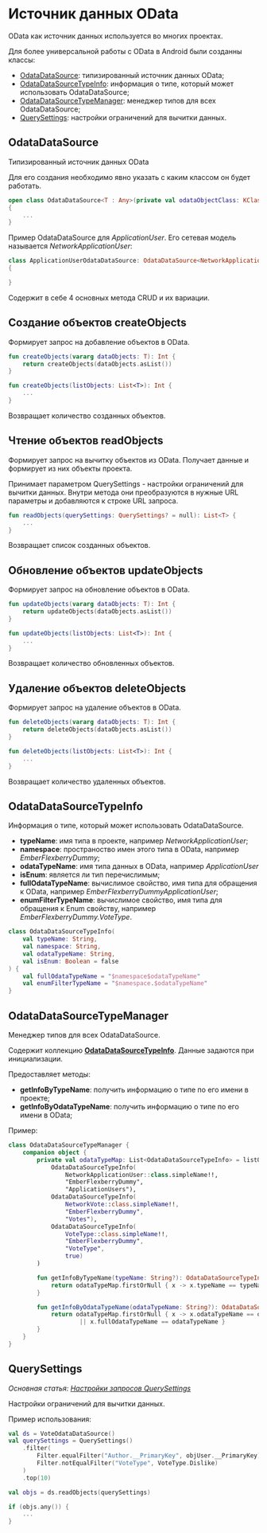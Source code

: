 # Источник данных OData

OData как источник данных используется во многих проектах. 

Для более универсальной работы с OData в Android были созданны классы:
- [OdataDataSource](https://github.com/Flexberry/Flexberry.AndroidODataOffline.Sample/blob/develop/src/AndroidODataOfflineSample/app/src/main/java/com/flexberry/androidodataofflinesample/data/network/datasource/OdataDataSource.kt): типизированный источник данных OData;
- [OdataDataSourceTypeInfo](https://github.com/Flexberry/Flexberry.AndroidODataOffline.Sample/blob/develop/src/AndroidODataOfflineSample/app/src/main/java/com/flexberry/androidodataofflinesample/data/network/datasource/OdataDataSourceTypeInfo.kt): информация о типе, который может использовать OdataDataSource;
- [OdataDataSourceTypeManager](https://github.com/Flexberry/Flexberry.AndroidODataOffline.Sample/blob/develop/src/AndroidODataOfflineSample/app/src/main/java/com/flexberry/androidodataofflinesample/data/network/datasource/OdataDataSourceTypeManager.kt): менеджер типов для всех OdataDataSource;
- [QuerySettings](%D0%9D%D0%B0%D1%81%D1%82%D1%80%D0%BE%D0%B9%D0%BA%D0%B8%20%D0%B7%D0%B0%D0%BF%D1%80%D0%BE%D1%81%D0%BE%D0%B2%20QuerySettings.md): настройки ограничений для вычитки данных.

## OdataDataSource

Типизированный источник данных OData

Для его создания необходимо явно указать с каким классом он будет работать.

```kotlin
open class OdataDataSource<T : Any>(private val odataObjectClass: KClass<T>)
{
    ...
}
```

Пример OdataDataSource для *ApplicationUser*. Его сетевая модель называется *NetworkApplicationUser*:
```kotlin
class ApplicationUserOdataDataSource: OdataDataSource<NetworkApplicationUser>(NetworkApplicationUser::class)
{

}
```

Содержит в себе 4 основных метода CRUD и их вариации.

## Создание объектов **createObjects**

Формирует запрос на добавление объектов в OData.

```kotlin
fun createObjects(vararg dataObjects: T): Int {
    return createObjects(dataObjects.asList())
}

fun createObjects(listObjects: List<T>): Int {
    ...
}
```

Возвращает количество созданных объектов.

## Чтение объектов **readObjects**

Формирует запрос на вычитку объектов из OData. Получает данные и формирует из них объекты проекта.

Принимает параметром QuerySettings - настройки ограничений для вычитки данных. Внутри метода они преобразуются в нужные URL параметры и добавляются к строке URL запроса.

```kotlin
fun readObjects(querySettings: QuerySettings? = null): List<T> {
    ...
}
```

Возвращает список созданных объектов.

## Обновление объектов **updateObjects**

Формирует запрос на обновление объектов в OData.

```kotlin
fun updateObjects(vararg dataObjects: T): Int {
    return updateObjects(dataObjects.asList())
}

fun updateObjects(listObjects: List<T>): Int {
    ...
}
```

Возвращает количество обновленных объектов.

## Удаление объектов **deleteObjects**

Формирует запрос на удаление объектов в OData.

```kotlin
fun deleteObjects(vararg dataObjects: T): Int {
    return deleteObjects(dataObjects.asList())
}

fun deleteObjects(listObjects: List<T>): Int {
    ...
}
```

Возвращает количество удаленных объектов.

## OdataDataSourceTypeInfo
Информация о типе, который может использовать OdataDataSource.

- **typeName**: имя типа в проекте, например *NetworkApplicationUser*;
- **namespace**: пространоство имен этого типа в OData, например *EmberFlexberryDummy*;
- **odataTypeName**: имя типа данных в OData, например *ApplicationUser*
- **isEnum**: является ли тип перечислимым;
- **fullOdataTypeName**: вычислимое свойство, имя типа для обращения к OData, например *EmberFlexberryDummyApplicationUser*;
- **enumFilterTypeName**: вычислимое свойство, имя типа для обращения к Enum свойству, например *EmberFlexberryDummy.VoteType*.

```kotlin
class OdataDataSourceTypeInfo(
    val typeName: String,
    val namespace: String,
    val odataTypeName: String,
    val isEnum: Boolean = false
) {
    val fullOdataTypeName = "$namespace$odataTypeName"
    val enumFilterTypeName = "$namespace.$odataTypeName"
}
```

## OdataDataSourceTypeManager

Менеджер типов для всех OdataDataSource.

Содержит коллекцию [**OdataDataSourceTypeInfo**](#odatadatasourcetypeinfo). Данные задаются при инициализации.

Предоставляет методы:
- **getInfoByTypeName**: получить информацию о типе по его имени в проекте;
- **getInfoByOdataTypeName**: получить информацию о типе по его имени в OData;

Пример:
```kotlin
class OdataDataSourceTypeManager {
    companion object {
        private val odataTypeMap: List<OdataDataSourceTypeInfo> = listOf(
            OdataDataSourceTypeInfo(
                NetworkApplicationUser::class.simpleName!!,
                "EmberFlexberryDummy",
                "ApplicationUsers"),
            OdataDataSourceTypeInfo(
                NetworkVote::class.simpleName!!,
                "EmberFlexberryDummy",
                "Votes"),
            OdataDataSourceTypeInfo(
                VoteType::class.simpleName!!,
                "EmberFlexberryDummy",
                "VoteType",
                true)
        )

        fun getInfoByTypeName(typeName: String?): OdataDataSourceTypeInfo? {
            return odataTypeMap.firstOrNull { x -> x.typeName == typeName }
        }

        fun getInfoByOdataTypeName(odataTypeName: String?): OdataDataSourceTypeInfo? {
            return odataTypeMap.firstOrNull { x -> x.odataTypeName == odataTypeName
                    || x.fullOdataTypeName == odataTypeName }
        }
    }
}
```

## QuerySettings
*Основная статья: [Настройки запросов QuerySettings](%D0%9D%D0%B0%D1%81%D1%82%D1%80%D0%BE%D0%B9%D0%BA%D0%B8%20%D0%B7%D0%B0%D0%BF%D1%80%D0%BE%D1%81%D0%BE%D0%B2%20QuerySettings.md)*

Настройки ограничений для вычитки данных.

Пример использования:
```kotlin
val ds = VoteOdataDataSource()
val querySettings = QuerySettings()
    .filter(
        Filter.equalFilter("Author.__PrimaryKey", objUser.__PrimaryKey),
        Filter.notEqualFilter("VoteType", VoteType.Dislike)
    )
    .top(10)

val objs = ds.readObjects(querySettings)

if (objs.any()) {
    ...
}
```